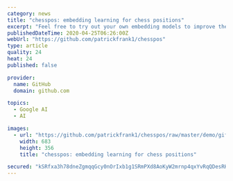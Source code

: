 ```yaml
---
category: news
title: "chesspos: embedding learning for chess positions"
excerpt: "Feel free to try out your own embedding models to improve the embedding based search retrieval. Additionally for the metric learning part of this project you will need tensorflow (v2). All packages except for faiss can be pip installed. To install faiss either use anaconda, e.g. conda install faiss-cpu -c pytorch or follow alternative ..."
publishedDateTime: 2020-04-25T06:26:00Z
webUrl: "https://github.com/patrickfrank1/chesspos"
type: article
quality: 24
heat: 24
published: false

provider:
  name: GitHub
  domain: github.com

topics:
  - Google AI
  - AI

images:
  - url: "https://github.com/patrickfrank1/chesspos/raw/master/demo/gif/animation.gif"
    width: 683
    height: 356
    title: "chesspos: embedding learning for chess positions"

secured: "kSRfxa3h78dneZgmqqGcy0nOrIxb1g1SRmPXd8AoKyW2mrnp4qxYvRqQDesRHVLezGfm4YsaT4tYaB8CCGMMg6F7TiW3x4sfudVG2xefXHxUdf1DhWSjNhXbvdCfBFtcN5d5HkBx237WVtGvz7DZ+BRyzNPdMmsHR2eVgNiynL7Ew7n7hhEEXfxhByzXsXaLJSrHe0ZrM9vBryNxqUORngMIVQcAa9haalXG+HsXShWs0oiLu/qky57JrREAmzS/GiMjPV/rqTsfvqJHvOKfhozChmBjLvk239BidkpaVbMrOWa3j2FqpfprHmeYYUzB3YReH2F0nuUS8BzQ7ZELSLXozgFT1LvZFG9gVJGXknETltGgwcPkXyAOFu+mBBVLCtwjI+o46G9OMvKXiS4peam7SnOhjzFWTdtebn7V+jVOmXNWENpX9WeoWFNdPRX4BLiwAwwYdpaN9iGgT3Nk+vGAI6Nik/w8dR0vuaI0iHU=;tkbtewVU3mBvYsECAkz9fA=="
---
```


